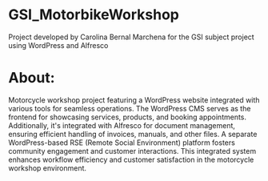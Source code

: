 # GSI_MotorbikeWorkshop
Project developed by Carolina Bernal Marchena for the GSI subject project using WordPress and Alfresco

# About:
Motorcycle workshop project featuring a WordPress website integrated with various tools for seamless operations. The WordPress CMS serves as the frontend for showcasing services, products, and booking appointments. 
Additionally, it's integrated with Alfresco for document management, ensuring efficient handling of invoices, manuals, and other files. 
A separate WordPress-based RSE (Remote Social Environment) platform fosters community engagement and customer interactions. This integrated system enhances workflow efficiency and customer satisfaction in the motorcycle workshop environment.

